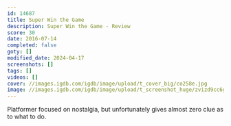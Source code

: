 ```yaml
---
id: 14687
title: Super Win the Game
description: Super Win the Game - Review
score: 30
date: 2016-07-14
completed: false
goty: []
modified_date: 2024-04-17
screenshots: []
tags: []
videos: []
cover: //images.igdb.com/igdb/image/upload/t_cover_big/co258e.jpg
image: //images.igdb.com/igdb/image/upload/t_screenshot_huge/zvizd9cc6gzsdjpimdlx.jpg
---
```

Platformer focused on nostalgia, but unfortunately gives almost zero clue as to what to do.